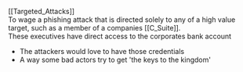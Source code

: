 [[Targeted_Attacks]]
\
To wage a phishing attack that is directed solely to any of a high value target, such as a member of a companies [[C_Suite]].
\
These executives have direct access to the corporates bank account
- The attackers would love to have those credentials
- A way some bad actors try to get 'the keys to the kingdom'
